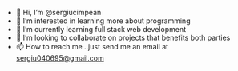 - 👋 Hi, I’m @sergiucimpean
- 👀 I’m interested in learning more about programming
- 🌱 I’m currently learning full stack web development
- 💞️ I’m looking to collaborate on projects that benefits both parties
- 📫 How to reach me ..just send me an email at sergiu040695@gmail.com
